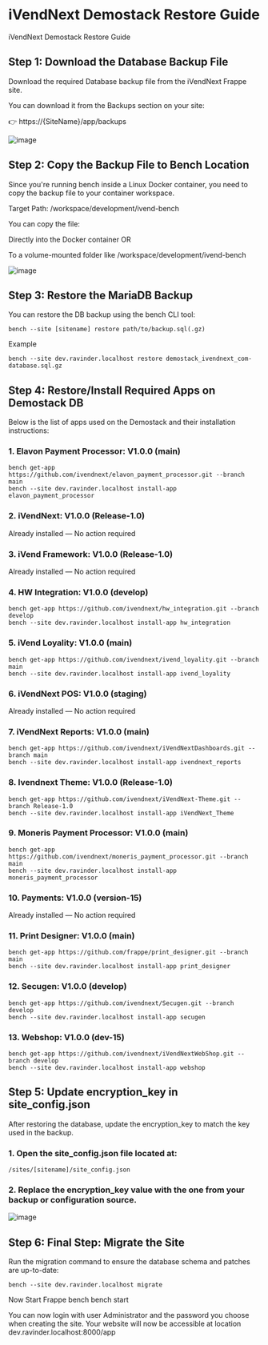 # iVendNext Demostack Restore Guide
iVendNext Demostack Restore Guide
## Step 1: Download the Database Backup File
Download the required Database backup file from the iVendNext Frappe site.

You can download it from the Backups section on your site:

👉 https://{SiteName}/app/backups

   ![image](https://github.com/user-attachments/assets/aa1994ac-7d64-484f-b278-489f549d82c2)

## Step 2: Copy the Backup File to Bench Location
Since you're running bench inside a Linux Docker container, you need to copy the backup file to your container workspace.

Target Path: /workspace/development/ivend-bench

You can copy the file:

Directly into the Docker container
OR

To a volume-mounted folder like /workspace/development/ivend-bench

   ![image](https://github.com/user-attachments/assets/0740683d-8684-4f7a-98e1-c91abf0bf73c)


## Step 3: Restore the MariaDB Backup

You can restore the DB backup using the bench CLI tool:
    
    bench --site [sitename] restore path/to/backup.sql(.gz)
    
Example

    bench --site dev.ravinder.localhost restore demostack_ivendnext_com-database.sql.gz

## Step 4: Restore/Install Required Apps on Demostack DB
Below is the list of apps used on the Demostack and their installation instructions:

### 1. Elavon Payment Processor: V1.0.0 (main)

    bench get-app https://github.com/ivendnext/elavon_payment_processor.git --branch main
    bench --site dev.ravinder.localhost install-app elavon_payment_processor
 
### 2. iVendNext: V1.0.0 (Release-1.0)

Already installed — No action required
 
### 3. iVend Framework: V1.0.0 (Release-1.0)

Already installed — No action required
 
### 4. HW Integration: V1.0.0 (develop)

    bench get-app https://github.com/ivendnext/hw_integration.git --branch develop
    bench --site dev.ravinder.localhost install-app hw_integration
 
### 5. iVend Loyality: V1.0.0 (main)

    bench get-app https://github.com/ivendnext/ivend_loyality.git --branch main
    bench --site dev.ravinder.localhost install-app ivend_loyality
 
### 6. iVendNext POS: V1.0.0 (staging)

 Already installed — No action required
 
### 7. iVendNext Reports: V1.0.0 (main)

    bench get-app https://github.com/ivendnext/iVendNextDashboards.git --branch main
    bench --site dev.ravinder.localhost install-app ivendnext_reports
 
### 8. Ivendnext Theme: V1.0.0 (Release-1.0)

    bench get-app https://github.com/ivendnext/iVendNext-Theme.git --branch Release-1.0
    bench --site dev.ravinder.localhost install-app iVendNext_Theme
 
### 9. Moneris Payment Processor: V1.0.0 (main)

    bench get-app https://github.com/ivendnext/moneris_payment_processor.git --branch main
    bench --site dev.ravinder.localhost install-app moneris_payment_processor
 
### 10. Payments: V1.0.0 (version-15)

Already installed — No action required
 
### 11. Print Designer: V1.0.0 (main)

    bench get-app https://github.com/frappe/print_designer.git --branch main
    bench --site dev.ravinder.localhost install-app print_designer
 
### 12. Secugen: V1.0.0 (develop)

    bench get-app https://github.com/ivendnext/Secugen.git --branch develop
    bench --site dev.ravinder.localhost install-app secugen
 
### 13. Webshop: V1.0.0 (dev-15)

    bench get-app https://github.com/ivendnext/iVendNextWebShop.git --branch develop
    bench --site dev.ravinder.localhost install-app webshop

## Step 5: Update encryption_key in site_config.json
After restoring the database, update the encryption_key to match the key used in the backup.

### 1. Open the site_config.json file located at:

    /sites/[sitename]/site_config.json
   
### 2. Replace the encryption_key value with the one from your backup or configuration source.

![image](https://github.com/user-attachments/assets/1d77a8b0-5488-4ebf-9e8b-06f1e357aa8f)

## Step 6: Final Step: Migrate the Site
Run the migration command to ensure the database schema and patches are up-to-date:

    bench --site dev.ravinder.localhost migrate

Now Start Frappe bench
    bench start
    
You can now login with user Administrator and the password you choose when creating the site. Your website will now be accessible at location dev.ravinder.localhost:8000/app
